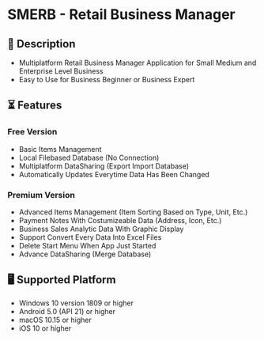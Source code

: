 # SMERB - Retail Business Manager

## 📝 Description
- Multiplatform Retail Business Manager Application for Small Medium and Enterprise Level Business
- Easy to Use for Business Beginner or Business Expert

## ⏳ Features
### Free Version
- Basic Items Management
- Local Filebased Database (No Connection)
- Multiplatform DataSharing (Export Import Database)
- Automatically Updates Everytime Data Has Been Changed
  
### Premium Version
- Advanced Items Management (Item Sorting Based on Type, Unit, Etc.)
- Payment Notes With Costumizeable Data (Address, Icon, Etc.)
- Business Sales Analytic Data With Graphic Display
- Support Convert Every Data Into Excel Files
- Delete Start Menu When App Just Started
- Advance DataSharing (Merge Database)

## 🖥️ Supported Platform
- Windows 10 version 1809 or higher
- Android 5.0 (API 21) or higher
- macOS 10.15 or higher
- iOS 10 or higher
